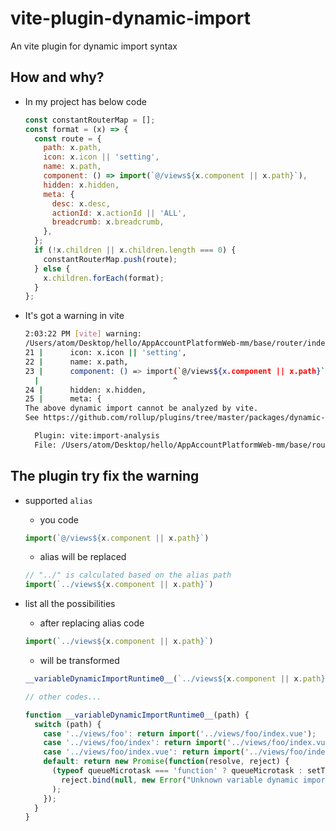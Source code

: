 # vite-plugin-dynamic-import
An vite plugin for dynamic import syntax


## How and why?

- In my project has below code

  ```javascript
  const constantRouterMap = [];
  const format = (x) => {
    const route = {
      path: x.path,
      icon: x.icon || 'setting',
      name: x.path,
      component: () => import(`@/views${x.component || x.path}`),
      hidden: x.hidden,
      meta: {
        desc: x.desc,
        actionId: x.actionId || 'ALL',
        breadcrumb: x.breadcrumb,
      },
    };
    if (!x.children || x.children.length === 0) {
      constantRouterMap.push(route);
    } else {
      x.children.forEach(format);
    }
  };
  ```

- It's got a warning in vite

  ```bash
  2:03:22 PM [vite] warning: 
  /Users/atom/Desktop/hello/AppAccountPlatformWeb-mm/base/router/index.js
  21 |      icon: x.icon || 'setting',
  22 |      name: x.path,
  23 |      component: () => import(`@/views${x.component || x.path}`),
    |                              ^
  24 |      hidden: x.hidden,
  25 |      meta: {
  The above dynamic import cannot be analyzed by vite.
  See https://github.com/rollup/plugins/tree/master/packages/dynamic-import-vars#limitations for supported dynamic import formats. If this is intended to be left as-is, you can use the /* @vite-ignore */ comment inside the import() call to suppress this warning.

    Plugin: vite:import-analysis
    File: /Users/atom/Desktop/hello/AppAccountPlatformWeb-mm/base/router/index.js
  ```

## The plugin try fix the warning
- supported `alias`

  * you code
  ```javascript
  import(`@/views${x.component || x.path}`)
  ```

  * alias will be replaced
  ```javascript
  // "../" is calculated based on the alias path
  import(`../views${x.component || x.path}`)
  ```

- list all the possibilities

  * after replacing alias code
  ```javascript
  import(`../views${x.component || x.path}`)
  ```

  * will be transformed
  ```javascript
  __variableDynamicImportRuntime0__(`../views${x.component || x.path}`)

  // other codes...

  function __variableDynamicImportRuntime0__(path) {
    switch (path) {
      case '../views/foo': return import('../views/foo/index.vue');
      case '../views/foo/index': return import('../views/foo/index.vue');
      case '../views/foo/index.vue': return import('../views/foo/index.vue');
      default: return new Promise(function(resolve, reject) {
        (typeof queueMicrotask === 'function' ? queueMicrotask : setTimeout)(
          reject.bind(null, new Error("Unknown variable dynamic import: " + path))
        );
      });
    }
  }
  ```

